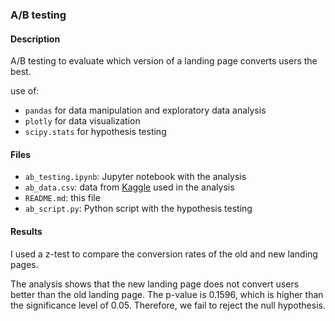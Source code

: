 ### A/B testing

#### Description

A/B testing to evaluate which version of a landing page converts users the best.

use of:

- `pandas` for data manipulation and exploratory data analysis
- `plotly` for data visualization
- `scipy.stats` for hypothesis testing

#### Files

- `ab_testing.ipynb`: Jupyter notebook with the analysis
- `ab_data.csv`: data from [Kaggle](https://www.kaggle.com/datasets/zhangluyuan/ab-testing) used in the analysis
- `README.md`: this file
- `ab_script.py`: Python script with the hypothesis testing

#### Results

I used a z-test to compare the conversion rates of the old and new landing pages.

The analysis shows that the new landing page does not convert users better than the old landing page. The p-value is 0.1596, which is higher than the significance level of 0.05. Therefore, we fail to reject the null hypothesis.

